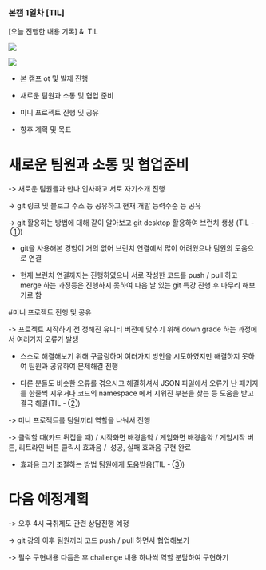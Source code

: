 ### 본캠 1일차 [TIL]

[오늘 진행한 내용 기록] &  TIL

  

[![](https://blogger.googleusercontent.com/img/b/R29vZ2xl/AVvXsEjQyQN5RFnuv_yaTzhbtmC-TGmClG109kXGSPI9mz2197yM-Wq8LpBgOyVSarHZ5xDwY7dGAVHHneC0dpDa6uQbk8n5ZR9EgfRq2WNQ4UR7rmcx4bkEpUMIB8JaG3a1pOQRb-XlHurUHg-djGdwedNU5UCiEMAUeYkO4T6aQNu-Gw_pWOTFGyIlvtGALKrV/s320/%EC%8A%A4%ED%81%AC%EB%A6%B0%EC%83%B7%202023-10-30%20204301.png)](https://www.blogger.com/blog/post/edit/3583706664799492072/7489412099202012990#)

  

[![](https://blogger.googleusercontent.com/img/b/R29vZ2xl/AVvXsEh3_TngA0N7nGS9WMikyIDDJ2ccCVNo_L3pdPf-VOPBMSS80G4A38doU16QHi55KSCPLbmzpPuTpMMO5rgcEcLIIk3gBbxWnVBGsz5o8qcgCiLz6Qw9_dDgwT-CkyTBZHZnjCJixt9VBT1lWe3mfTrMIQKUtLsOSmPvCRdLaZbm1JVTq2rrKclOW2WB1fZO/s320/%EC%8A%A4%ED%81%AC%EB%A6%B0%EC%83%B7%202023-10-30%20204338.png)](https://www.blogger.com/blog/post/edit/3583706664799492072/7489412099202012990#)

  
  

- 본 캠프 ot 및 발제 진행

- 새로운 팀원과 소통 및 협업 준비

- 미니 프로젝트 진행 및 공유

- 향후 계획 및 목표

  

# 새로운 팀원과 소통 및 협업준비

-> 새로운 팀원들과 만나 인사하고 서로 자기소개 진행

-> git 링크 및 블로그 주소 등 공유하고 현재 개발 능력수준 등 공유

-> git 활용하는 방법에 대해 같이 알아보고 git desktop 활용하여 브런치 생성 (TIL - ①)

- git을 사용해본 경험이 거의 없어 브런치 연결에서 많이 어려웠으나 팀원의 도움으로 연결

- 현재 브런치 연결까지는 진행하였으나 서로 작성한 코드를 push / pull 하고 merge 하는 과정등은 진행하지 못하여 다음 날 있는 git 특강 진행 후 마무리 해보기로 함 

  

#미니 프로젝트 진행 및 공유

-> 프로젝트 시작하기 전 정해진 유니티 버전에 맞추기 위해 down grade 하는 과정에서 여러가지 오류가 발생 

- 스스로 해결해보기 위해 구글링하며 여러가지 방안을 시도하였지만 해결하지 못하여 팀원과 공유하여 문제해결 진행

- 다른 분들도 비슷한 오류를 겪으시고 해결하셔서 JSON 파일에서 오류가 난 패키지를 한줄씩 지우거나 코드의 namespace 에서 지워진 부분을 찾는 등 도움을 받고 결국 해결(TIL - ②)

  

-> 미니 프로젝트를 팀원끼리 역할을 나눠서 진행

-> 클릭할 때(카드 뒤집을 때) / 시작화면 배경음악 / 게임화면 배경음악 / 게임시작 버튼, 리트라인 버튼 클릭시 효과음 /  성공, 실패 효과음 구현 완료

- 효과음 크기 조절하는 방법 팀원에게 도움받음(TIL - ③)

  

# 다음 예정계획 

-> 오후 4시 국취제도 관련 상담진행 예정

-> git 강의 이후 팀원끼리 코드 push / pull 하면서 협업해보기

-> 필수 구현내용 다듬은 후 challenge 내용 하나씩 역할 분담하여 구현하기